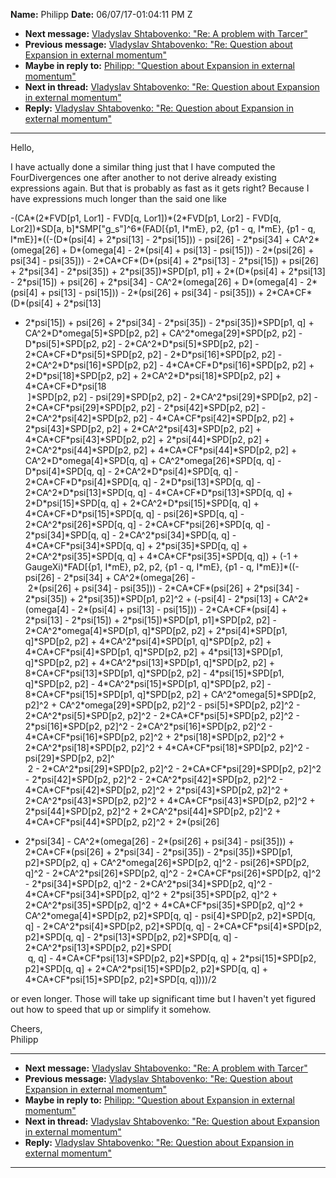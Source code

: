 **Name:** Philipp
**Date:** 06/07/17-01:04:11 PM Z

  - **Next message:** [Vladyslav Shtabovenko: "Re: A problem with
    Tarcer"](1266.html)
  - **Previous message:** [Vladyslav Shtabovenko: "Re: Question about
    Expansion in external momentum"](1264.html)
  - **Maybe in reply to:** [Philipp: "Question about Expansion in
    external momentum"](1263.html)
  - **Next in thread:** [Vladyslav Shtabovenko: "Re: Question about
    Expansion in external momentum"](1267.html)
  - **Reply:** [Vladyslav Shtabovenko: "Re: Question about Expansion in
    external momentum"](1267.html)

-----

Hello,  

I have actually done a similar thing just that I have computed the
FourDivergences one after another to not derive already existing
expressions again. But that is probably as fast as it gets right?
Because I have expressions much longer than the said one like  

\-(CA\*(2\*FVD[p1, Lor1] - FVD[q,
Lor1])\*(2\*FVD[p1, Lor2] - FVD[q, Lor2])\*SD[a,
b]\*SMP["g\_s"]^6\*(FAD[{p1, I\*mE}, p2, {p1 - q,
I\*mE}, {p1 - q, I\*mE}]\*((-(D\*(psi[4] +
2\*psi[13] - 2\*psi[15])) - psi[26] -
2\*psi[34] + CA^2\*(omega[26] + D\*(omega[4] -
2\*(psi[4] + psi[13] - psi[15])) -
2\*(psi[26] + psi[34] - psi[35])) -
2\*CA\*CF\*(D\*(psi[4] + 2\*psi[13] -
2\*psi[15]) + psi[26] + 2\*psi[34] -
2\*psi[35]) + 2\*psi[35])\*SPD[p1, p1] +
2\*(D\*(psi[4] + 2\*psi[13] - 2\*psi[15]) +
psi[26] + 2\*psi[34] - CA^2\*(omega[26] +
D\*(omega[4] - 2\*(psi[4] + psi[13] -
psi[15])) - 2\*(psi[26] + psi[34] -
psi[35])) + 2\*CA\*CF\*(D\*(psi[4] + 2\*psi[13]
- 2\*psi[15]) + psi[26] + 2\*psi[34] -
2\*psi[35]) - 2\*psi[35])\*SPD[p1, q] +
CA^2\*D\*omega[5]\*SPD[p2, p2] +
CA^2\*omega[29]\*SPD[p2, p2] -
D\*psi[5]\*SPD[p2, p2] -
2\*CA^2\*D\*psi[5]\*SPD[p2, p2] -
2\*CA\*CF\*D\*psi[5]\*SPD[p2, p2] -
2\*D\*psi[16]\*SPD[p2, p2] -
2\*CA^2\*D\*psi[16]\*SPD[p2, p2] -
4\*CA\*CF\*D\*psi[16]\*SPD[p2, p2] +
2\*D\*psi[18]\*SPD[p2, p2] +
2\*CA^2\*D\*psi[18]\*SPD[p2, p2] +
4\*CA\*CF\*D\*psi[18  
 ]\*SPD[p2, p2] - psi[29]\*SPD[p2, p2] -
2\*CA^2\*psi[29]\*SPD[p2, p2] -
2\*CA\*CF\*psi[29]\*SPD[p2, p2] -
2\*psi[42]\*SPD[p2, p2] -
2\*CA^2\*psi[42]\*SPD[p2, p2] -
4\*CA\*CF\*psi[42]\*SPD[p2, p2] +
2\*psi[43]\*SPD[p2, p2] +
2\*CA^2\*psi[43]\*SPD[p2, p2] +
4\*CA\*CF\*psi[43]\*SPD[p2, p2] +
2\*psi[44]\*SPD[p2, p2] +
2\*CA^2\*psi[44]\*SPD[p2, p2] +
4\*CA\*CF\*psi[44]\*SPD[p2, p2] +
CA^2\*D\*omega[4]\*SPD[q, q] +
CA^2\*omega[26]\*SPD[q, q] -
D\*psi[4]\*SPD[q, q] -
2\*CA^2\*D\*psi[4]\*SPD[q, q] -
2\*CA\*CF\*D\*psi[4]\*SPD[q, q] -
2\*D\*psi[13]\*SPD[q, q] -
2\*CA^2\*D\*psi[13]\*SPD[q, q] -
4\*CA\*CF\*D\*psi[13]\*SPD[q, q] +
2\*D\*psi[15]\*SPD[q, q] +
2\*CA^2\*D\*psi[15]\*SPD[q, q] +
4\*CA\*CF\*D\*psi[15]\*SPD[q, q] -
psi[26]\*SPD[q, q] -
2\*CA^2\*psi[26]\*SPD[q, q] -
2\*CA\*CF\*psi[26]\*SPD[q, q] -
2\*psi[34]\*SPD[q, q] -
2\*CA^2\*psi[34]\*SPD[q, q] -
4\*CA\*CF\*psi[34]\*SPD[q, q] +
2\*psi[35]\*SPD[q, q] +
2\*CA^2\*psi[35]\*SPD[q, q] +
4\*CA\*CF\*psi[35]\*SPD[q, q]) + (-1 +
GaugeXi)\*FAD[{p1, I\*mE}, p2, p2, {p1 - q, I\*mE}, {p1 - q,
I\*mE}]\*((-psi[26] - 2\*psi[34] +
CA^2\*(omega[26] -  
 2\*(psi[26] + psi[34] - psi[35])) -
2\*CA\*CF\*(psi[26] + 2\*psi[34] - 2\*psi[35]) +
2\*psi[35])\*SPD[p1, p2]^2 + (-psi[4] -
2\*psi[13] + CA^2\*(omega[4] - 2\*(psi[4] +
psi[13] - psi[15])) - 2\*CA\*CF\*(psi[4] +
2\*psi[13] - 2\*psi[15]) +
2\*psi[15])\*SPD[p1, p1]\*SPD[p2, p2] -
2\*CA^2\*omega[4]\*SPD[p1, q]\*SPD[p2, p2] +
2\*psi[4]\*SPD[p1, q]\*SPD[p2, p2] +
4\*CA^2\*psi[4]\*SPD[p1, q]\*SPD[p2, p2] +
4\*CA\*CF\*psi[4]\*SPD[p1, q]\*SPD[p2, p2] +
4\*psi[13]\*SPD[p1, q]\*SPD[p2, p2] +
4\*CA^2\*psi[13]\*SPD[p1, q]\*SPD[p2, p2] +
8\*CA\*CF\*psi[13]\*SPD[p1, q]\*SPD[p2, p2] -
4\*psi[15]\*SPD[p1, q]\*SPD[p2, p2] -
4\*CA^2\*psi[15]\*SPD[p1, q]\*SPD[p2, p2] -
8\*CA\*CF\*psi[15]\*SPD[p1, q]\*SPD[p2, p2] +
CA^2\*omega[5]\*SPD[p2, p2]^2 +
CA^2\*omega[29]\*SPD[p2, p2]^2 -
psi[5]\*SPD[p2, p2]^2 -
2\*CA^2\*psi[5]\*SPD[p2, p2]^2 -
2\*CA\*CF\*psi[5]\*SPD[p2, p2]^2 -
2\*psi[16]\*SPD[p2, p2]^2 -
2\*CA^2\*psi[16]\*SPD[p2, p2]^2 -
4\*CA\*CF\*psi[16]\*SPD[p2, p2]^2 +
2\*psi[18]\*SPD[p2, p2]^2 +
2\*CA^2\*psi[18]\*SPD[p2, p2]^2 +
4\*CA\*CF\*psi[18]\*SPD[p2, p2]^2 -
psi[29]\*SPD[p2, p2]^  
 2 - 2\*CA^2\*psi[29]\*SPD[p2, p2]^2 -
2\*CA\*CF\*psi[29]\*SPD[p2, p2]^2 -
2\*psi[42]\*SPD[p2, p2]^2 -
2\*CA^2\*psi[42]\*SPD[p2, p2]^2 -
4\*CA\*CF\*psi[42]\*SPD[p2, p2]^2 +
2\*psi[43]\*SPD[p2, p2]^2 +
2\*CA^2\*psi[43]\*SPD[p2, p2]^2 +
4\*CA\*CF\*psi[43]\*SPD[p2, p2]^2 +
2\*psi[44]\*SPD[p2, p2]^2 +
2\*CA^2\*psi[44]\*SPD[p2, p2]^2 +
4\*CA\*CF\*psi[44]\*SPD[p2, p2]^2 + 2\*(psi[26]
+ 2\*psi[34] - CA^2\*(omega[26] - 2\*(psi[26] +
psi[34] - psi[35])) + 2\*CA\*CF\*(psi[26] +
2\*psi[34] - 2\*psi[35]) -
2\*psi[35])\*SPD[p1, p2]\*SPD[p2, q] +
CA^2\*omega[26]\*SPD[p2, q]^2 -
psi[26]\*SPD[p2, q]^2 -
2\*CA^2\*psi[26]\*SPD[p2, q]^2 -
2\*CA\*CF\*psi[26]\*SPD[p2, q]^2 -
2\*psi[34]\*SPD[p2, q]^2 -
2\*CA^2\*psi[34]\*SPD[p2, q]^2 -
4\*CA\*CF\*psi[34]\*SPD[p2, q]^2 +
2\*psi[35]\*SPD[p2, q]^2 +
2\*CA^2\*psi[35]\*SPD[p2, q]^2 +
4\*CA\*CF\*psi[35]\*SPD[p2, q]^2 +
CA^2\*omega[4]\*SPD[p2, p2]\*SPD[q, q] -
psi[4]\*SPD[p2, p2]\*SPD[q, q] -
2\*CA^2\*psi[4]\*SPD[p2, p2]\*SPD[q, q] -
2\*CA\*CF\*psi[4]\*SPD[p2, p2]\*SPD[q, q] -
2\*psi[13]\*SPD[p2, p2]\*SPD[q, q] -
2\*CA^2\*psi[13]\*SPD[p2, p2]\*SPD[  
 q, q] - 4\*CA\*CF\*psi[13]\*SPD[p2, p2]\*SPD[q,
q] + 2\*psi[15]\*SPD[p2, p2]\*SPD[q, q] +
2\*CA^2\*psi[15]\*SPD[p2, p2]\*SPD[q, q] +
4\*CA\*CF\*psi[15]\*SPD[p2, p2]\*SPD[q,
q])))/2  

or even longer. Those will take up significant time but I haven't yet
figured out how to speed that up or simplify it somehow.  

Cheers,  
Philipp  

-----

  - **Next message:** [Vladyslav Shtabovenko: "Re: A problem with
    Tarcer"](1266.html)
  - **Previous message:** [Vladyslav Shtabovenko: "Re: Question about
    Expansion in external momentum"](1264.html)
  - **Maybe in reply to:** [Philipp: "Question about Expansion in
    external momentum"](1263.html)
  - **Next in thread:** [Vladyslav Shtabovenko: "Re: Question about
    Expansion in external momentum"](1267.html)
  - **Reply:** [Vladyslav Shtabovenko: "Re: Question about Expansion in
    external momentum"](1267.html)

-----

